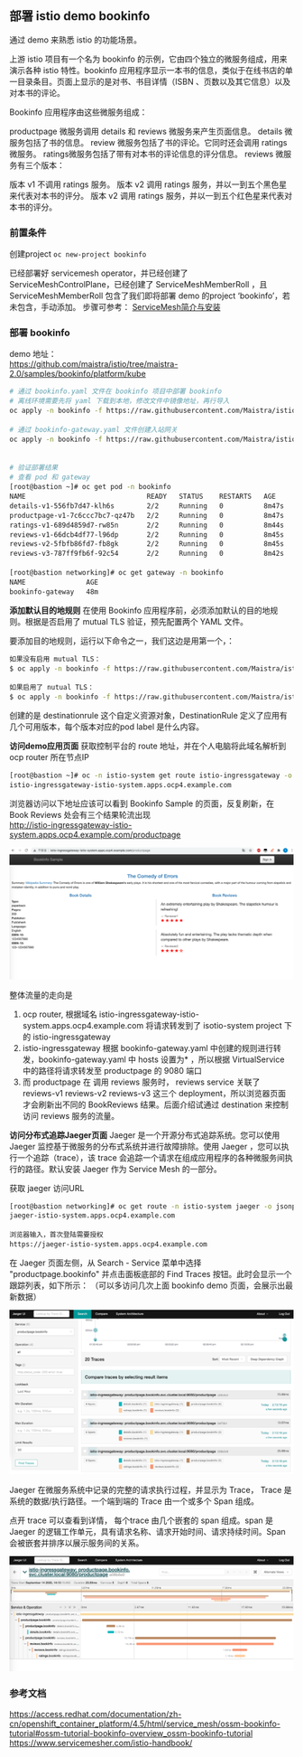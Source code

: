 ## 部署 istio demo bookinfo

通过 demo 来熟悉 istio 的功能场景。

上游 istio 项目有一个名为 bookinfo 的示例，它由四个独立的微服务组成，用来演示各种 istio 特性。bookinfo 应用程序显示一本书的信息，类似于在线书店的单一目录条目。页面上显示的是对书、书目详情（ISBN 、页数以及其它信息）以及对本书的评论。

Bookinfo 应用程序由这些微服务组成：

productpage 微服务调用 details 和 reviews 微服务来产生页面信息。
details 微服务包括了书的信息。
review 微服务包括了书的评论。它同时还会调用 ratings 微服务。
ratings微服务包括了带有对本书的评论信息的评分信息。
reviews 微服务有三个版本：

版本 v1 不调用 ratings 服务。
版本 v2 调用 ratings 服务，并以一到五个黑色星来代表对本书的评分。
版本 v2 调用 ratings 服务，并以一到五个红色星来代表对本书的评分。

### 前置条件
创建project  ` oc new-project bookinfo `

已经部署好 servicemesh operator，并已经创建了 ServiceMeshControlPlane，已经创建了 ServiceMeshMemberRoll ，且 ServiceMeshMemberRoll 包含了我们即将部署 demo 的project ‘bookinfo’，若未包含，手动添加。
步骤可参考： [ServiceMesh简介与安装](./ServiceMesh简介与istio安装.md)

### 部署 bookinfo
demo 地址：  
https://github.com/maistra/istio/tree/maistra-2.0/samples/bookinfo/platform/kube

```bash
# 通过 bookinfo.yaml 文件在 bookinfo 项目中部署 bookinfo
# 离线环境需要先将 yaml 下载到本地，修改文件中镜像地址，再行导入
oc apply -n bookinfo -f https://raw.githubusercontent.com/Maistra/istio/maistra-2.0/samples/bookinfo/platform/kube/bookinfo.yaml

# 通过 bookinfo-gateway.yaml 文件创建入站网关
oc apply -n bookinfo -f https://raw.githubusercontent.com/Maistra/istio/maistra-2.0/samples/bookinfo/networking/bookinfo-gateway.yaml


# 验证部署结果
# 查看 pod 和 gateway
[root@bastion ~]# oc get pod -n bookinfo
NAME                              READY   STATUS    RESTARTS   AGE
details-v1-556fb7d47-klh6s        2/2     Running   0          8m47s
productpage-v1-7c6ccc7bc7-qz47b   2/2     Running   0          8m47s
ratings-v1-689d4859d7-rw85n       2/2     Running   0          8m44s
reviews-v1-66dcb4df77-l96dp       2/2     Running   0          8m45s
reviews-v2-5fbfb86fd7-fb8gk       2/2     Running   0          8m45s
reviews-v3-787ff9fb6f-92c54       2/2     Running   0          8m42s

[root@bastion networking]# oc get gateway -n bookinfo 
NAME               AGE
bookinfo-gateway   48m
```

**添加默认目的地规则**
在使用 Bookinfo 应用程序前，必须添加默认的目的地规则。根据是否启用了 mutual TLS 验证，预先配置两个 YAML 文件。

要添加目的地规则，运行以下命令之一，我们这边是用第一个，：

```bash
如果没有启用 mutual TLS：
$ oc apply -n bookinfo -f https://raw.githubusercontent.com/Maistra/istio/maistra-2.0/samples/bookinfo/networking/destination-rule-all.yaml

如果启用了 nutual TLS：
$ oc apply -n bookinfo -f https://raw.githubusercontent.com/Maistra/istio/maistra-2.0/samples/bookinfo/networking/destination-rule-all-mtls.yaml
```

创建的是 destinationrule 这个自定义资源对象，DestinationRule 定义了应用有几个可用版本，每个版本对应的pod label 是什么内容。  

**访问demo应用页面**
获取控制平台的 route 地址，并在个人电脑将此域名解析到 ocp router 所在节点IP     
```bash
[root@bastion ~]# oc -n istio-system get route istio-ingressgateway -o jsonpath='{.spec.host}'
istio-ingressgateway-istio-system.apps.ocp4.example.com

```

浏览器访问以下地址应该可以看到 Bookinfo Sample 的页面，反复刷新，在 Book Reviews 处会有三个结果轮流出现  
http://istio-ingressgateway-istio-system.apps.ocp4.example.com/productpage

![bookinfo-sample-web.png](../images/ServiceMesh/bookinfo-sample-web.png)

整体流量的走向是  
1. ocp router, 根据域名 istio-ingressgateway-istio-system.apps.ocp4.example.com 将请求转发到了 isotio-system project 下的 istio-ingressgateway
2. istio-ingressgateway 根据 bookinfo-gateway.yaml 中创建的规则进行转发，bookinfo-gateway.yaml 中 hosts 设置为* ，所以根据 VirtualService 中的路径将请求转发至 productpage 的 9080 端口
3. 而 productpage 在 调用 reviews 服务时， reviews service 关联了 reviews-v1 reviews-v2 reviews-v3 这三个 deployment，所以浏览器页面才会刷新出不同的 BookReviews 结果。后面介绍试通过 destination 来控制访问 reviews 服务的流量。

**访问分布式追踪Jaeger页面**
Jaeger 是一个开源分布式追踪系统。您可以使用 Jaeger 监控基于微服务的分布式系统并进行故障排除。使用 Jaeger ，您可以执行一个追踪（trace），该 trace 会追踪一个请求在组成应用程序的各种微服务间执行的路径。默认安装 Jaeger 作为 Service Mesh 的一部分。

获取 jaeger 访问URL
```bash
[root@bastion networking]# oc get route -n istio-system jaeger -o jsonpath='{.spec.host}'
jaeger-istio-system.apps.ocp4.example.com

浏览器输入，首次登陆需要授权  
https://jaeger-istio-system.apps.ocp4.example.com
```

在 Jaeger 页面左侧，从 Search - Service 菜单中选择 "productpage.bookinfo" 并点击面板底部的 Find Traces 按钮。此时会显示一个跟踪列表，如下所示：
（可以多访问几次上面 bookinfo demo 页面，会展示出最新数据）

![jaeger-ui-trace.png](../images/ServiceMesh/jaeger-ui-trace.png)

Jaeger 在微服务系统中记录的完整的请求执行过程，并显示为 Trace， Trace 是系统的数据/执行路径。一个端到端的 Trace 由一个或多个 Span 组成。

点开 trace 可以查看到详情， 每个trace 由几个嵌套的 span 组成。span 是 Jaeger 的逻辑工作单元，具有请求名称、请求开始时间、请求持续时间。Span 会被嵌套并排序以展示服务间的关系。

![jaeger-ui-trace-2.png](../images/ServiceMesh/jaeger-ui-trace-2.png)

### 参考文档
https://access.redhat.com/documentation/zh-cn/openshift_container_platform/4.5/html/service_mesh/ossm-bookinfo-tutorial#ossm-tutorial-bookinfo-overview_ossm-bookinfo-tutorial
https://www.servicemesher.com/istio-handbook/
